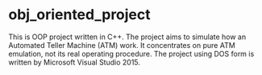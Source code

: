 # obj_oriented_project
This is OOP project written in C++.
The project aims to simulate how an Automated Teller Machine (ATM) work.
It concentrates on pure ATM emulation, not its real operating procedure.
The project using DOS form is written by Microsoft Visual Studio 2015.
